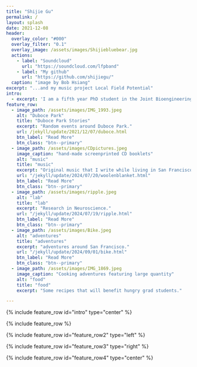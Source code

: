 ```yaml
---
title: "Shijie Gu"
permalink: /
layout: splash
date: 2021-12-08
header:
  overlay_color: "#000"
  overlay_filter: "0.1"
  overlay_image: /assets/images/Shijiebluebear.jpg
  actions:
    - label: "Soundcloud"
      url: "https://soundcloud.com/lfpband"
    - label: "My github"
      url: "https://github.com/shijiegu/"
  caption: "image by Bob Hsiang"
excerpt: "...and my music project Local Field Potential"
intro:
  - excerpt: 'I am a fifth year PhD student in the Joint Bioengineering program at UC Berkeley and UCSF, advised by Prof. [Loren Frank](https://franklab.ucsf.edu/) (UCSF). I study how the brain extracts relational structures from a vast amount of experiences. Prior to this, I was fortunate enough to have worked with Prof. [Michale Fee](https://feelaboratory.org/) and [Emily Mackevicius](https://emackev.github.io/) at MIT on songbird learning where I developed an algorithm for [tracking the same neuron](https://www.biorxiv.org/content/10.1101/2023.05.13.540658v2) across days in optical data. Both the work then and now at UCSF center around neuronal sequences and temporal aspect of our daily experiences. While living in San Francisco, breathing in the fog, I often wake up from melodies in my dream. These melodies are made into songs under the Local Field Potential project.'
feature_row:
  - image_path: /assets/images/IMG_1993.jpeg
    alt: "Duboce Park"
    title: "Duboce Park Stories"
    excerpt: "Random events around Duboce Park."
    url: /jekyll/update/2021/12/07/duboce.html
    btn_label: "Read More"
    btn_class: "btn--primary"
  - image_path: /assets/images/CDpictures.jpeg
    image_caption: "hand-made screenprinted CD booklets"
    alt: "music"
    title: "music"
    excerpt: "Original music that I write while living in San Francisco."
    url: "/jekyll/update/2024/07/20/woolenblanket.html"
    btn_label: "Read More"
    btn_class: "btn--primary"
  - image_path: /assets/images/ripple.jpeg
    alt: "lab"
    title: "lab"
    excerpt: "Research in Neuroscience."
    url: "/jekyll/update/2024/07/19/ripple.html"
    btn_label: "Read More"
    btn_class: "btn--primary"
  - image_path: /assets/images/Bike.jpeg
    alt: "adventures"
    title: "adventures"
    excerpt: "adventures around San Francisco."
    url: "/jekyll/update/2024/09/01/bike.html"
    btn_label: "Read More"
    btn_class: "btn--primary"
  - image_path: /assets/images/IMG_1869.jpeg
    image_caption: "Cooking adventures featuring large quantity"
    alt: "food"
    title: "food"
    excerpt: "Some recipes that will benefit hungry grad students."

---
```


{% include feature_row id="intro" type="center" %}

{% include feature_row %}

{% include feature_row id="feature_row2" type="left" %}

{% include feature_row id="feature_row3" type="right" %}

{% include feature_row id="feature_row4" type="center" %}
